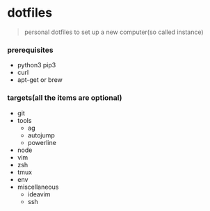 # dotfiles
> personal dotfiles to set up a new computer(so called instance)

### prerequisites
- python3 pip3
- curl
- apt-get or brew

### targets(all the items are optional)
- git
- tools
    - ag
    - autojump
    - powerline
- node
- vim
- zsh
- tmux
- env
- miscellaneous
    - ideavim
    - ssh
